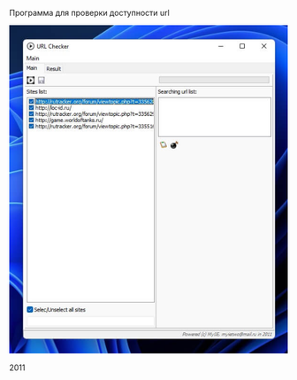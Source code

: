 Программа для проверки доступности url

![Main screen](https://github.com/agrebnevru/url_checker/raw/master/screen.jpg)

2011
